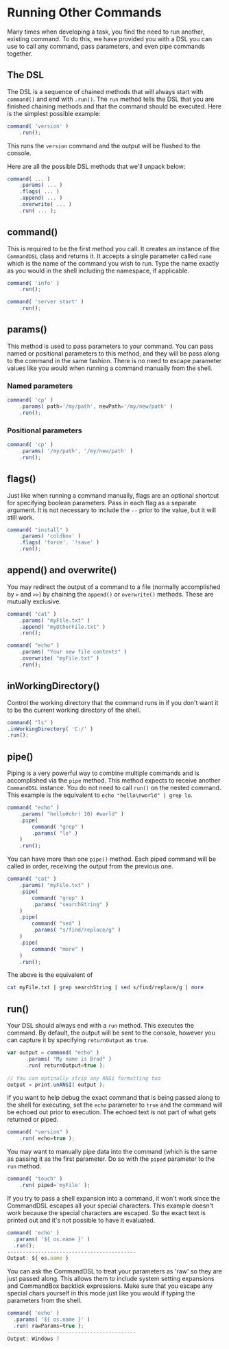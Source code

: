 # Running Other Commands

Many times when developing a task, you find the need to run another, existing command. To do this, we have provided you with a DSL you can use to call any command, pass parameters, and even pipe commands together.

## The DSL

The DSL is a sequence of chained methods that will always start with `command()` and end with `.run()`. The `run` method tells the DSL that you are finished chaining methods and that the command should be executed. Here is the simplest possible example:

```javascript
command( 'version' )
    .run();
```

This runs the `version` command and the output will be flushed to the console.

Here are all the possible DSL methods that we'll unpack below:

```javascript
command( ... )
    .params( ... )
    .flags( ... )
    .append( ... )
    .overwrite( ... )
    .run( ... );
```

## command\(\)

This is required to be the first method you call. It creates an instance of the `CommandDSL` class and returns it. It accepts a single parameter called `name` which is the name of the command you wish to run. Type the name exactly as you would in the shell including the namespace, if applicable.

```javascript
command( 'info' )
    .run();

command( 'server start' )
    .run();
```

## params\(\)

This method is used to pass parameters to your command. You can pass named or positional parameters to this method, and they will be pass along to the command in the same fashion. There is no need to escape parameter values like you would when running a command manually from the shell.

### Named parameters

```javascript
command( 'cp' )
    .params( path='/my/path', newPath='/my/new/path' )
    .run();
```

### Positional parameters

```javascript
command( 'cp' )
    .params( '/my/path', '/my/new/path' )
    .run();
```

## flags\(\)

Just like when running a command manually, flags are an optional shortcut for specifying boolean parameters. Pass in each flag as a separate argument. It is not necessary to include the `--` prior to the value, but it will still work.

```javascript
command( "install" )
    .params( 'coldbox' )
    .flags( 'force', '!save' )
    .run();
```

## append\(\) and overwrite\(\)

You may redirect the output of a command to a file \(normally accomplished by `>` and `>>`\) by chaining the `append()` or `overwrite()` methods. These are mutually exclusive.

```javascript
command( "cat" )
    .params( "myFile.txt" )
    .append( "myOtherFile.txt" )
    .run();

command( "echo" )
    .params( "Your new file contents" )
    .overwrite( "myFile.txt" )
    .run();
```

## inWorkingDirectory\(\)

Control the working directory that the command runs in if you don't want it to be the current working directory of the shell.

```javascript
command( "ls" )
.inWorkingDirectory( 'C:/' )
.run();
```

## pipe\(\)

Piping is a very powerful way to combine multiple commands and is accomplished via the `pipe` method. This method expects to receive another `CommandDSL` instance. You do not need to call `run()` on the nested command. This example is the equivalent to `echo "hello\nworld" | grep lo`.

```javascript
command( "echo" )
    .params( "hello#chr( 10) #world" )
    .pipe( 
        command( "grep" )
        .params( "lo" )
    )
    .run();
```

You can have more than one `pipe()` method. Each piped command will be called in order, receiving the output from the previous one.

```javascript
command( "cat" )
    .params( "myFile.txt" )
    .pipe( 
        command( "grep" )
        .params( "searchString" )
    )
    .pipe( 
        command( "sed" )
        .params( "s/find/replace/g" )
    )
    .pipe( 
        command( "more" )
    )
    .run();
```

The above is the equivalent of

```bash
cat myFile.txt | grep searchString | sed s/find/replace/g | more
```

## run\(\)

Your DSL should always end with a `run` method. This executes the command. By default, the output will be sent to the console, however you can capture it by specifying `returnOutput` as `true`.

```javascript
var output = command( "echo" )
      .params( "My name is Brad" )
      .run( returnOutput=true );
      
// You can optinally strip any ANSi formatting too
output = print.unANSI( output );
```

If you want to help debug the exact command that is being passed along to the shell for executing, set the `echo` parameter to `true` and the command will be echoed out prior to execution. The echoed text is not part of what gets returned or piped.

```javascript
command( "version" )
    .run( echo=true );
```

You may want to manually pipe data into the command \(which is the same as passing it as the first parameter. Do so with the `piped` parameter to the `run` method.

```javascript
command( "touch" )
    .run( piped='myFile' );
```

If you try to pass a shell expansion into a command, it won't work since the CommandDSL escapes all your special characters.  This example doesn't work because the special characters are escaped. So the exact text is printed out and it's not possible to have it evaluated.

```javascript
command( 'echo' )
  .params( '${ os.name }' )
  .run();
------------------------------------------
Output: ${ os.name }
```

You can ask the CommandDSL to treat your parameters as 'raw' so they are just passed along. This allows them to include system setting expansions and CommandBox backtick expressions.  Make sure that you escape any special chars yourself in this mode just like you would if typing the parameters from the shell.

```javascript
command( 'echo' )
  .params( '${ os.name }' )
  .run( rawParams=true );
------------------------------------------
Output: Windows 7
```

